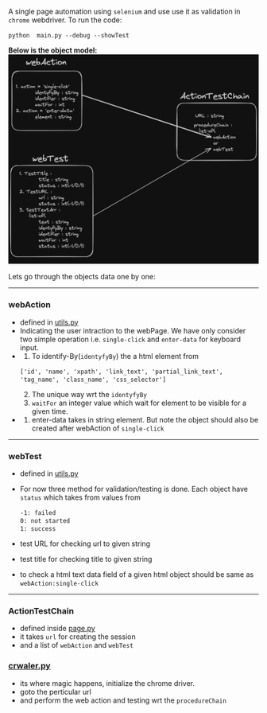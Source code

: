 A single page automation using `selenium` and use use it as validation in `chrome` webdriver. To run the code:

```
python  main.py --debug --showTest
```

**Below is the object model:**
![Object-Model](./static/objectModel.png)

Lets go through the objects data one by one:

---
### webAction

-  defined in [utils.py](./utils.py)  
- Indicating the user intraction to the webPage. We have only consider two simple operation i.e. `single-click` and `enter-data` for keyboard input. 
- 1. To identify-By(`identyfyBy`) the a html element from 
    ```
    ['id', 'name', 'xpath', 'link_text', 'partial_link_text', 'tag_name', 'class_name', 'css_selector']
    ```
  2.  The unique way wrt the `identyfyBy`  
  3. `waitFor` an integer value which wait for element to be visible for a given time.
- 1. enter-data takes in string element. But note the object should also be created after webAction of  `single-click` 

---
### webTest
- defined in [utils.py](./utils.py)
- For now three method for validation/testing is done. Each object have `status` which takes from values from 

    ```
    -1: failed
    0: not started
    1: success
    ```    
- test URL for checking url to given string
- test title for checking title to given string
- to check a html text data field of a given html object should be same as `webAction:single-click`

---
### ActionTestChain

- defined inside [page.py](./page.py)
- it takes `url` for creating the session
- and a list of `webAction` and `webTest`

### [crwaler.py](./crwaler.py)
- its where magic happens, initialize the chrome driver.
- goto the perticular url
- and perform the web action and testing wrt the `procedureChain` 